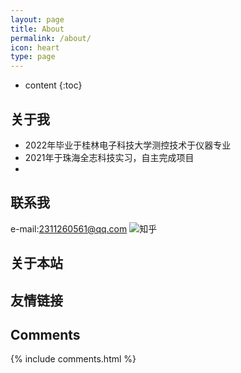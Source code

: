```yaml
---
layout: page
title: About
permalink: /about/
icon: heart
type: page
---
```


* content
{:toc}

## 关于我

* 2022年毕业于桂林电子科技大学测控技术于仪器专业
* 2021年于珠海全志科技实习，自主完成项目
* 



## 联系我

e-mail:2311260561@qq.com
![知乎]()

## 关于本站



## 友情链接


## Comments

{% include comments.html %}
